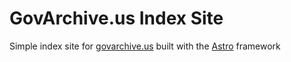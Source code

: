 # GovArchive.us Index Site

Simple index site for [govarchive.us](https://govarchive.us) built with the [Astro](https://astro.build/) framework
